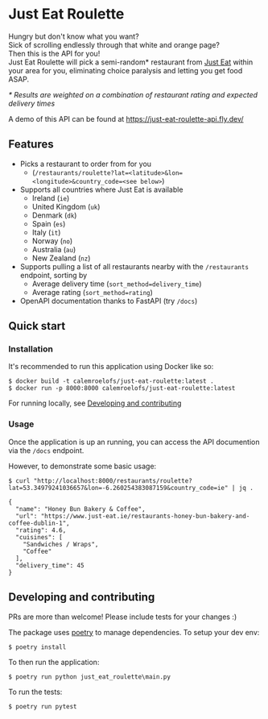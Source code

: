 # Just Eat Roulette

Hungry but don't know what you want?   
Sick of scrolling endlessly through that white and orange page?   
Then this is the API for you!  
Just Eat Roulette will pick a semi-random* restaurant from [Just Eat](https://www.just-eat.ie/) within your area for you, eliminating choice paralysis and letting you get food ASAP.   

_* Results are weighted on a combination of restaurant rating and expected delivery times_

A demo of this API can be found at https://just-eat-roulette-api.fly.dev/

## Features
- Picks a restaurant to order from for you
  - (`/restaurants/roulette?lat=<latitude>&lon=<longitude>&country_code=<see below>`)
- Supports all countries where Just Eat is available  
  - Ireland (`ie`)  
  - United Kingdom (`uk`)  
  - Denmark (`dk`)  
  - Spain (`es`)  
  - Italy (`it`)  
  - Norway (`no`)  
  - Australia (`au`)  
  - New Zealand (`nz`)   
- Supports pulling a list of all restaurants nearby with the `/restaurants` endpoint, sorting by  
  - Average delivery time (`sort_method=delivery_time`)
  - Average rating (`sort_method=rating`)
- OpenAPI documentation thanks to FastAPI (try `/docs`) 

## Quick start  

### Installation  
It's recommended to run this application using Docker like so:
```shell
$ docker build -t calemroelofs/just-eat-roulette:latest .
$ docker run -p 8000:8000 calemroelofs/just-eat-roulette:latest
```
For running locally, see [Developing and contributing](#Developing-and-contributing)  

### Usage
Once the application is up an running, you can access the API documention via the `/docs` endpoint.

However, to demonstrate some basic usage:
```shell
$ curl "http://localhost:8000/restaurants/roulette?lat=53.34979241036657&lon=-6.260254383087159&country_code=ie" | jq .

{
  "name": "Honey Bun Bakery & Coffee",
  "url": "https://www.just-eat.ie/restaurants-honey-bun-bakery-and-coffee-dublin-1",
  "rating": 4.6,
  "cuisines": [
    "Sandwiches / Wraps",
    "Coffee"
  ],
  "delivery_time": 45
}
```

## Developing and contributing  
PRs are more than welcome! Please include tests for your changes :)  

The package uses [poetry](https://python-poetry.org/) to manage dependencies. To setup your dev env:  
```shell
$ poetry install
```
To then run the application:  
```
$ poetry run python just_eat_roulette\main.py
```
To run the tests:  
```shell
$ poetry run pytest
```